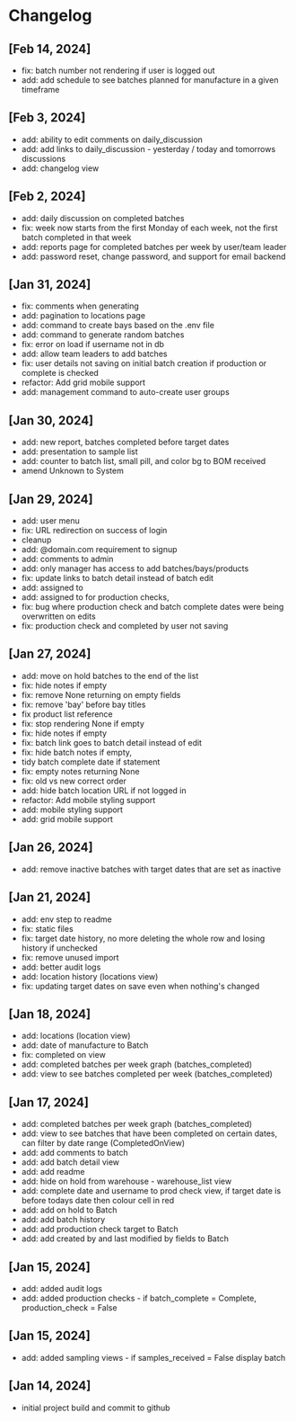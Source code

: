 # Changelog

## [Feb 14, 2024]
- fix: batch number not rendering if user is logged out
- add: add schedule to see batches planned for manufacture in a given timeframe

## [Feb 3, 2024]
- add: ability to edit comments on daily_discussion
- add: add links to daily_discussion - yesterday / today and tomorrows discussions
- add: changelog view

## [Feb 2, 2024]
- add: daily discussion on completed batches
- fix: week now starts from the first Monday of each week, not the first batch completed in that week
- add: reports page for completed batches per week by user/team leader
- add: password reset, change password, and support for email backend


## [Jan 31, 2024]
- fix: comments when generating
- add: pagination to locations page
- add: command to create bays based on the .env file
- add: command to generate random batches
- fix: error on load if username not in db
- add: allow team leaders to add batches
- fix: user details not saving on initial batch creation if production or complete is checked
- refactor: Add grid mobile support
- add: management command to auto-create user groups

## [Jan 30, 2024]
- add: new report, batches completed before target dates
- add: presentation to sample list
- add: counter to batch list, small pill, and color bg to BOM received
- amend Unknown to System

## [Jan 29, 2024]
- add: user menu
- fix: URL redirection on success of login
- cleanup
- add: @domain.com requirement to signup
- add: comments to admin
- add: only manager has access to add batches/bays/products
- fix: update links to batch detail instead of batch edit
- add: assigned to
- add: assigned to for production checks, 
- fix: bug where production check and batch complete dates were being overwritten on edits
- fix: production check and completed by user not saving

## [Jan 27, 2024]
- add: move on hold batches to the end of the list
- fix: hide notes if empty
- fix: remove None returning on empty fields
- fix: remove 'bay' before bay titles
- fix product list reference
- fix: stop rendering None if empty
- fix: hide notes if empty
- fix: batch link goes to batch detail instead of edit
- fix: hide batch notes if empty, 
- tidy batch complete date if statement
- fix: empty notes returning None
- fix: old vs new correct order
- add: hide batch location URL if not logged in
- refactor: Add mobile styling support
- add: mobile styling support
- add: grid mobile support

## [Jan 26, 2024]
- add: remove inactive batches with target dates that are set as inactive

## [Jan 21, 2024]
- add: env step to readme
- fix: static files
- fix: target date history, no more deleting the whole row and losing history if unchecked
- fix: remove unused import
- add: better audit logs
- add: location history (locations view)
- fix: updating target dates on save even when nothing's changed

## [Jan 18, 2024]
- add: locations (location view)
- add: date of manufacture to Batch
- fix: completed on view
- add: completed batches per week graph (batches_completed)
- add: view to see batches completed per week (batches_completed)

## [Jan 17, 2024]
- add: completed batches per week graph (batches_completed)
- add: view to see batches that have been completed on certain dates, can filter by date range (CompletedOnView)
- add: add comments to batch
- add: add batch detail view
- add: add readme
- add: hide on hold from warehouse - warehouse_list view
- add: complete date and username to prod check view, if target date is before todays date then colour cell in red
- add: add on hold to Batch
- add: add batch history
- add: add production check target to Batch
- add: add created by and last modified by fields to Batch

## [Jan 15, 2024]
- add: added audit logs
- add: added production checks - if batch_complete = Complete, production_check = False

## [Jan 15, 2024]
- add: added sampling views - if samples_received = False display batch

## [Jan 14, 2024]
- initial project build and commit to github